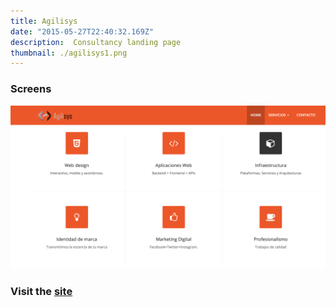 ```yaml
---
title: Agilisys
date: "2015-05-27T22:40:32.169Z"
description:  Consultancy landing page
thumbnail: ./agilisys1.png
---
```



### Screens
![Comena App](./agilisys2.png)
### Visit the <a href="https://julianmojico.github.io/agilisysFront/" target="_blank">site</a>
